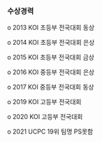 ### 수상경력
o 2013 KOI 초등부 전국대회 동상

o 2014 KOI 초등부 전국대회 은상

o 2015 KOI 초등부 전국대회 금상

o 2016 KOI 중등부 전국대회 은상

o 2017 KOI 중등부 전국대회 동상

o 2019 KOI 고등부 전국대회

o 2020 KOI 고등부 전국대회

o 2021 UCPC 19위 팀명 PS못함

<!--
**gs18050/gs18050** is a ✨ _special_ ✨ repository because its `README.md` (this file) appears on your GitHub profile.

Here are some ideas to get you started:

- 🔭 I’m currently working on ...
- 🌱 I’m currently learning ...
- 👯 I’m looking to collaborate on ...
- 🤔 I’m looking for help with ...
- 💬 Ask me about ...
- 📫 How to reach me: ...
- 😄 Pronouns: ...
- ⚡ Fun fact: ...
-->
